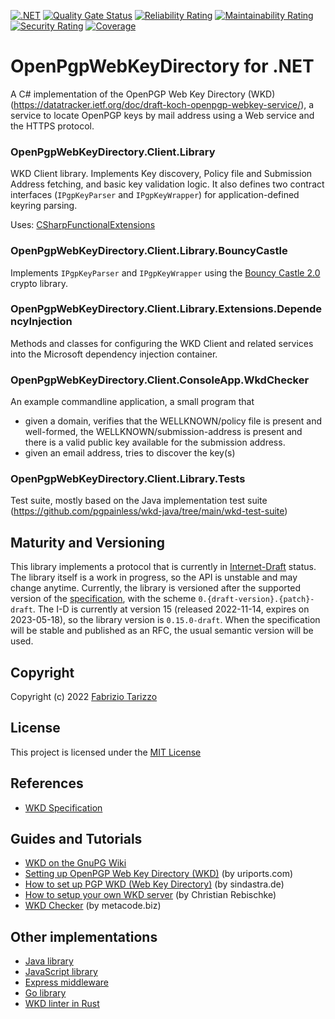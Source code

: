 [![.NET](https://github.com/roughconsensusandrunningcode/wkd-dotnet/actions/workflows/dotnet.yml/badge.svg)](https://github.com/roughconsensusandrunningcode/wkd-dotnet/actions/workflows/dotnet.yml) [![Quality Gate Status](https://sonarcloud.io/api/project_badges/measure?project=roughconsensusandrunningcode_wkd-dotnet&metric=alert_status)](https://sonarcloud.io/summary/new_code?id=roughconsensusandrunningcode_wkd-dotnet) [![Reliability Rating](https://sonarcloud.io/api/project_badges/measure?project=roughconsensusandrunningcode_wkd-dotnet&metric=reliability_rating)](https://sonarcloud.io/summary/new_code?id=roughconsensusandrunningcode_wkd-dotnet) [![Maintainability Rating](https://sonarcloud.io/api/project_badges/measure?project=roughconsensusandrunningcode_wkd-dotnet&metric=sqale_rating)](https://sonarcloud.io/summary/new_code?id=roughconsensusandrunningcode_wkd-dotnet) [![Security Rating](https://sonarcloud.io/api/project_badges/measure?project=roughconsensusandrunningcode_wkd-dotnet&metric=security_rating)](https://sonarcloud.io/summary/new_code?id=roughconsensusandrunningcode_wkd-dotnet) [![Coverage](https://sonarcloud.io/api/project_badges/measure?project=roughconsensusandrunningcode_wkd-dotnet&metric=coverage)](https://sonarcloud.io/summary/new_code?id=roughconsensusandrunningcode_wkd-dotnet)

# OpenPgpWebKeyDirectory for .NET
A C# implementation of the OpenPGP Web Key Directory (WKD) (https://datatracker.ietf.org/doc/draft-koch-openpgp-webkey-service/), a service to locate OpenPGP keys by mail address using a Web service and the HTTPS protocol.

### OpenPgpWebKeyDirectory.Client.Library
WKD Client library. Implements Key discovery, Policy file and Submission Address fetching, and basic key validation logic. It also defines two contract interfaces (`IPgpKeyParser` and `IPgpKeyWrapper`) for application-defined keyring parsing.

Uses: [CSharpFunctionalExtensions](https://github.com/vkhorikov/CSharpFunctionalExtensions)

### OpenPgpWebKeyDirectory.Client.Library.BouncyCastle
Implements `IPgpKeyParser` and `IPgpKeyWrapper` using the [Bouncy Castle 2.0](https://www.bouncycastle.org/csharp/) crypto library.

### OpenPgpWebKeyDirectory.Client.Library.Extensions.DependencyInjection
Methods and classes for configuring the WKD Client and related services into the Microsoft dependency injection container.

### OpenPgpWebKeyDirectory.Client.ConsoleApp.WkdChecker
An example commandline application, a small program that
* given a domain, verifies that the WELLKNOWN/policy file is present and well-formed, the WELLKNOWN/submission-address is present and there is a valid public key available for the submission address.
* given an email address, tries to discover the key(s)

### OpenPgpWebKeyDirectory.Client.Library.Tests
Test suite, mostly based on the Java implementation test suite (https://github.com/pgpainless/wkd-java/tree/main/wkd-test-suite)

## Maturity and Versioning
This library implements a protocol that is currently in [Internet-Draft](https://datatracker.ietf.org/doc/html/rfc2026#section-2.2) status. The library itself is a work in progress, so the API is unstable and may change anytime.
Currently, the library is versioned after the supported version of the [specification](https://datatracker.ietf.org/doc/draft-koch-openpgp-webkey-service/), with the scheme `0.{draft-version}.{patch}-draft`. The I-D is currently at version 15 (released 2022-11-14, expires on 2023-05-18), so the library version is `0.15.0-draft`. When the specification will be stable and published as an RFC, the usual semantic version will be used.

## Copyright
Copyright (c) 2022 [Fabrizio Tarizzo](https://www.fabriziotarizzo.org/)

## License
This project is licensed under the [MIT License](https://opensource.org/licenses/MIT)

## References
* [WKD Specification](https://datatracker.ietf.org/doc/html/draft-koch-openpgp-webkey-service)

## Guides and Tutorials
* [WKD on the GnuPG Wiki](https://wiki.gnupg.org/WKD)
* [Setting up OpenPGP Web Key Directory (WKD)](https://www.uriports.com/blog/setting-up-openpgp-web-key-directory/) (by uriports.com)
* [How to set up PGP WKD (Web Key Directory)](https://www.sindastra.de/p/1905/how-to-set-up-pgp-wkd-web-key-directory) (by sindastra.de)
* [How to setup your own WKD server](https://shibumi.dev/posts/how-to-setup-your-own-wkd-server/) (by Christian Rebischke)
* [WKD Checker](https://metacode.biz/openpgp/web-key-directory) (by metacode.biz)

## Other implementations
* [Java library](https://github.com/pgpainless/wkd-java)
* [JavaScript library](https://github.com/openpgpjs/wkd-client)
* [Express middleware](https://codeberg.org/yarmo/express-wkd)
* [Go library](https://github.com/emersion/go-openpgp-wkd)
* [WKD linter in Rust](https://gitlab.com/wiktor/wkd-checker)
